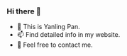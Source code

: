 ### Hi there 👋
  - 🔭 This is Yanling Pan.
  - 📫 Find detailed info in my website.
  - 💬 Feel free to contact me.
<!--
**YDArk-lml/YDArk-lml** is a ✨ _special_ ✨ repository because its `README.md` (this file) appears on your GitHub profile.

Here are some ideas to get you started:

- 🔭 I’m currently working on ...
- 🌱 I’m currently learning ...
- 👯 I’m looking to collaborate on ...
- 🤔 I’m looking for help with ...
- 💬 Ask me about ...
- 📫 How to reach me: ...
- 😄 Pronouns: ...
- ⚡ Fun fact: ...
-->
